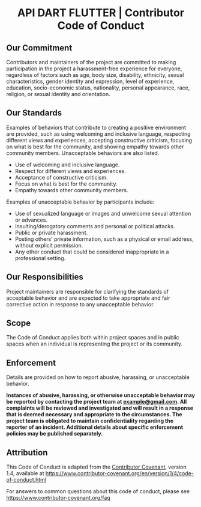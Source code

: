 # <p align="center"> API DART FLUTTER | Contributor Code of Conduct </p>

## Our Commitment

Contributors and maintainers of the project are committed to making participation in the project a harassment-free experience for everyone, regardless of factors such as age, body size, disability, ethnicity, sexual characteristics, gender identity and expression, level of experience, education, socio-economic status, nationality, personal appearance, race, religion, or sexual identity and orientation.

## Our Standards

Examples of behaviors that contribute to creating a positive environment are provided, such as using welcoming and inclusive language, respecting different views and experiences, accepting constructive criticism, focusing on what is best for the community, and showing empathy towards other community members. Unacceptable behaviors are also listed.

* Use of welcoming and inclusive language.
* Respect for different views and experiences.
* Acceptance of constructive criticism.
* Focus on what is best for the community.
* Empathy towards other community members.

Examples of unacceptable behavior by participants include:

* Use of sexualized language or images and unwelcome sexual attention or advances.
* Insulting/derogatory comments and personal or political attacks.
* Public or private harassment.
* Posting others' private information, such as a physical or email address, without explicit permission.
* Any other conduct that could be considered inappropriate in a professional setting.

## Our Responsibilities

Project maintainers are responsible for clarifying the standards of acceptable behavior and are expected to take appropriate and fair corrective action in response to any unacceptable behavior.

## Scope

The Code of Conduct applies both within project spaces and in public spaces when an individual is representing the project or its community.

## Enforcement

Details are provided on how to report abusive, harassing, or unacceptable behavior.

**Instances of abusive, harassing, or otherwise unacceptable behavior may be reported by contacting the project team at example@gmail.com. All complaints will be reviewed and investigated and will result in a response that is deemed necessary and appropriate to the circumstances. The project team is obligated to maintain confidentiality regarding the reporter of an incident. Additional details about specific enforcement policies may be published separately.**

## Attribution

This Code of Conduct is adapted from the [Contributor Covenant][homepage], version 1.4, available at https://www.contributor-covenant.org/en/version/1/4/code-of-conduct.html

[homepage]: https://www.contributor-covenant.org

For answers to common questions about this code of conduct, please see https://www.contributor-covenant.org/faq
